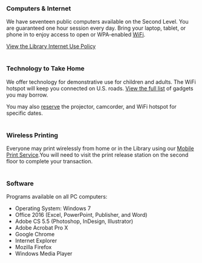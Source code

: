 <div class="row margin-bottom-10">
<div class="col-md-6">

### Computers & Internet

We have seventeen public computers available on the Second Level. You are guaranteed one hour session every day. Bring your laptop, tablet, or phone in to enjoy access to open or WPA-enabled [WiFi](/wifi "WiFi").

[View the Library Internet Use Policy](/internet-use "Library Internet Use Policy")
<br />
<br />

### Technology to Take Home
We offer technology for demonstrative use for children and adults. The WiFi hotspot will keep you connected on U.S. roads. [View the full list](/catalog/search/keyword?search=%2A&formats=equipment "View list of gadgets") of gadgets you may borrow. 

You may also [reserve](https://dar.to/3GoHhYp "Reserve") the projector, camcorder, and WiFi hotspot for specific dates.
<br />
<br />

### Wireless Printing
Everyone may print wirelessly from home or in the Library using our [Mobile Print Service](https://dar.to/2gAeFAH "Mobile Print Service").You will need to visit the print release station on the second floor to complete your transaction. 
<br />
<br />

</div>

<!-- <div class="col-md-4">

### Business Center
We're not all play, we also help you work. The [Business Center](/business-center "Business Center") located on the Second Level offers not only printing and copying, but speciality services like banner prints and laminating. Let our trained staff help you make your best impression.
<br/>
<br/>

</div>-->
 
<div class="col-md-6">

### Software 
Programs available on all PC computers:

* Operating System: Windows 7
* Office 2016 (Excel, PowerPoint, Publisher, and Word)
* Adobe CS 5.5 (Photoshop, InDesign, Illustrator)
* Adobe Acrobat Pro X
* Google Chrome
* Internet Explorer
* Mozilla Firefox
* Windows Media Player

</div>
</div>